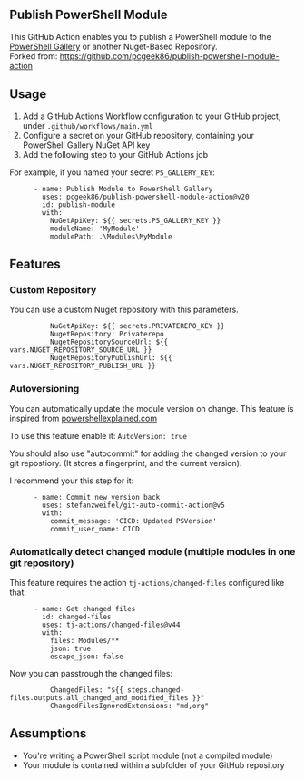## Publish PowerShell Module

This GitHub Action enables you to publish a PowerShell module to the [PowerShell Gallery](https://powershellgallery.com) or another Nuget-Based Repository.\
Forked from: https://github.com/pcgeek86/publish-powershell-module-action

## Usage

1. Add a GitHub Actions Workflow configuration to your GitHub project, under `.github/workflows/main.yml`
2. Configure a secret on your GitHub repository, containing your PowerShell Gallery NuGet API key
3. Add the following step to your GitHub Actions job

For example, if you named your secret `PS_GALLERY_KEY`:

```
      - name: Publish Module to PowerShell Gallery
        uses: pcgeek86/publish-powershell-module-action@v20
        id: publish-module
        with:
          NuGetApiKey: ${{ secrets.PS_GALLERY_KEY }}
          moduleName: 'MyModule'
          modulePath: .\Modules\MyModule
```

## Features
### Custom Repository
You can use a custom Nuget repository with this parameters.
```
          NuGetApiKey: ${{ secrets.PRIVATEREPO_KEY }} 
          NugetRepository: Privaterepo
          NugetRepositorySourceUrl: ${{ vars.NUGET_REPOSITORY_SOURCE_URL }}
          NugetRepositoryPublishUrl: ${{ vars.NUGET_REPOSITORY_PUBLISH_URL }}
```

### Autoversioning
You can automatically update the module version on change.
This feature is inspired from [powershellexplained.com](https://powershellexplained.com/2017-10-14-Powershell-module-semantic-version/)

To use this feature enable it:
``AutoVersion: true``

You should also use "autocommit" for adding the changed version to your git repostiory.
(It stores a fingerprint, and the current version).

I recommend your this step for it:
```
      - name: Commit new version back
        uses: stefanzweifel/git-auto-commit-action@v5
        with:
          commit_message: 'CICD: Updated PSVersion'
          commit_user_name: CICD
```

### Automatically detect changed module (multiple modules in one git repository)
This feature requires the action ``tj-actions/changed-files`` configured like that:
```
      - name: Get changed files
        id: changed-files
        uses: tj-actions/changed-files@v44
        with:
          files: Modules/**
          json: true
          escape_json: false
```

Now you can passtrough the changed files:
```
          ChangedFiles: "${{ steps.changed-files.outputs.all_changed_and_modified_files }}"
          ChangedFilesIgnoredExtensions: "md,org"
```


## Assumptions

* You're writing a PowerShell script module (not a compiled module)
* Your module is contained within a subfolder of your GitHub repository
